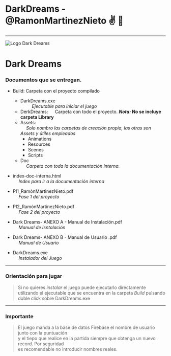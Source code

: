# DarkDreams - @RamonMartinezNieto :v:  :metal:
---

![Logo Dark Dreams](https://i.ibb.co/Ph4FFf6/logo.jpg)

# Dark Dreams

### Documentos que se entregan.

+ Build: Carpeta con el proyecto compilado
	- DarkDreams.exe 								
		$\qquad$ *Ejecutable para iniciar el juego* 
	+ DerkDreams: 
		&ensp;&ensp; Carpeta con todo el proyecto. **_Nota:_ No se incluye carpeta Library**
	- Assets: 										
		&ensp;&ensp; *Solo nombro las carpetas de creación propia, las otras son Assets y útiles empleados*	
		- Animations								
		- Resources
		- Scenes
		- Scripts
	- Doc											
		&ensp;&ensp; *Carpeta con toda la documentación interna.*
		
+ index-doc-interna.html 							
	&ensp;&ensp; *Index para ir a la documentación interna*
+ PI1_RamónMartinezNieto.pdf 						
	&ensp;&ensp; *Fase 1 del proyecto*
+ PI2_RamónMartinezNieto.pdf						
	&ensp;&ensp; *Fase 2 del proyecto*
+ Dark Dreams- ANEXO A - Manual de Instalación.pdf	
	&ensp;&ensp; *Manual de Isntalación*
+ Dark Dreams- ANEXO B - Manual de Usuario .pdf 	
	&ensp;&ensp; *Manual de Usuario*
+ DarkDreams.exe									
	&ensp;&ensp; *Instalador del Juego* 

---

### Orientación para jugar
> Si no quieres *instalar* el juego puede ejecutarlo diréctamente utilizando el ejecutable 
> que se encuentra en la carpeta *Build* pulsando doble click sobre DarkDreams.exe 

---

### **Importante**
> El juego manda a la base de datos Firebase el nombre de usuario junto con la puntuación  
> y el tiepo que realice en la partida siempre que obtenga un nuevo record. Por seguridad  
> es recomendable no introducir nombres reales.  